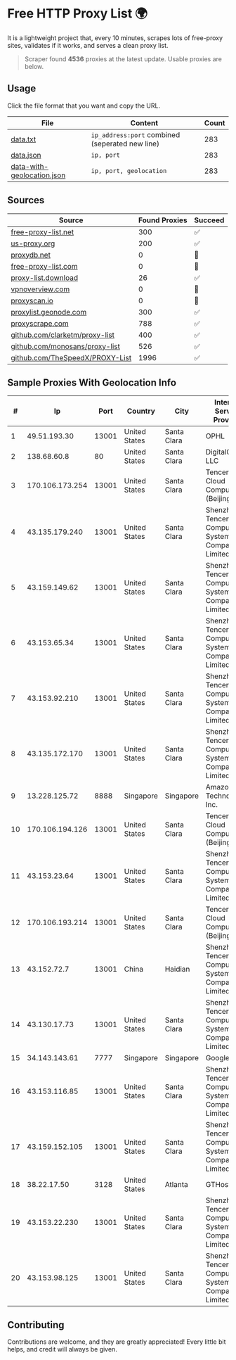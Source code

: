 
# Free HTTP Proxy List 🌍

It is a lightweight project that, every 10 minutes, scrapes lots of free-proxy sites, validates if it works, and serves a clean proxy list.


> Scraper found **4536** proxies at the latest update. Usable proxies are below.

## Usage

Click the file format that you want and copy the URL.


|File|Content|Count|
|----|-------|-----|
|[data.txt](https://raw.githubusercontent.com/themiralay/Proxy-List-World/master/data.txt)|`ip_address:port` combined (seperated new line)|283|
|[data.json](https://raw.githubusercontent.com/themiralay/Proxy-List-World/master/data.json)|`ip, port`|283|
|[data-with-geolocation.json](https://raw.githubusercontent.com/themiralay/Proxy-List-World/master/data-with-geolocation.json)|`ip, port, geolocation`|283|

## Sources

|Source|Found Proxies|Succeed|
|------|-------------|-------|
|[free-proxy-list.net](https://free-proxy-list.net)|300|✅|
|[us-proxy.org](https://www.us-proxy.org)|200|✅|
|[proxydb.net](http://proxydb.net)|0|🚫|
|[free-proxy-list.com](https://free-proxy-list.com/?page=&port=&type%5B%5D=http&type%5B%5D=https&up_time=0&search=Search)|0|🚫|
|[proxy-list.download](https://www.proxy-list.download/HTTP)|26|✅|
|[vpnoverview.com](https://vpnoverview.com/privacy/anonymous-browsing/free-proxy-servers)|0|🚫|
|[proxyscan.io](https://www.proxyscan.io)|0|🚫|
|[proxylist.geonode.com](https://proxylist.geonode.com/api/proxy-list?limit=300&page=1&sort_by=lastChecked&sort_type=desc&protocols=http,https)|300|✅|
|[proxyscrape.com](https://api.proxyscrape.com/v2/?request=displayproxies&protocol=http&timeout=10000&country=all&ssl=all&anonymity=all)|788|✅|
|[github.com/clarketm/proxy-list](https://raw.githubusercontent.com/clarketm/proxy-list/master/proxy-list-raw.txt)|400|✅|
|[github.com/monosans/proxy-list](https://raw.githubusercontent.com/monosans/proxy-list/main/proxies/http.txt)|526|✅|
|[github.com/TheSpeedX/PROXY-List](https://raw.githubusercontent.com/TheSpeedX/PROXY-List/master/http.txt)|1996|✅|


## Sample Proxies With Geolocation Info

|#|Ip|Port|Country|City|Internet Service Provider|
|-|--|----|-------|----|-------------------------|
|1|49.51.193.30|13001|United States|Santa Clara|OPHL|
|2|138.68.60.8|80|United States|Santa Clara|DigitalOcean, LLC|
|3|170.106.173.254|13001|United States|Santa Clara|Tencent Cloud Computing (Beijing) Co|
|4|43.135.179.240|13001|United States|Santa Clara|Shenzhen Tencent Computer Systems Company Limited|
|5|43.159.149.62|13001|United States|Santa Clara|Shenzhen Tencent Computer Systems Company Limited|
|6|43.153.65.34|13001|United States|Santa Clara|Shenzhen Tencent Computer Systems Company Limited|
|7|43.153.92.210|13001|United States|Santa Clara|Shenzhen Tencent Computer Systems Company Limited|
|8|43.135.172.170|13001|United States|Santa Clara|Shenzhen Tencent Computer Systems Company Limited|
|9|13.228.125.72|8888|Singapore|Singapore|Amazon Technologies Inc.|
|10|170.106.194.126|13001|United States|Santa Clara|Tencent Cloud Computing (Beijing) Co|
|11|43.153.23.64|13001|United States|Santa Clara|Shenzhen Tencent Computer Systems Company Limited|
|12|170.106.193.214|13001|United States|Santa Clara|Tencent Cloud Computing (Beijing) Co|
|13|43.152.72.7|13001|China|Haidian|Shenzhen Tencent Computer Systems Company Limited|
|14|43.130.17.73|13001|United States|Santa Clara|Shenzhen Tencent Computer Systems Company Limited|
|15|34.143.143.61|7777|Singapore|Singapore|Google LLC|
|16|43.153.116.85|13001|United States|Santa Clara|Shenzhen Tencent Computer Systems Company Limited|
|17|43.159.152.105|13001|United States|Santa Clara|Shenzhen Tencent Computer Systems Company Limited|
|18|38.22.17.50|3128|United States|Atlanta|GTHost|
|19|43.153.22.230|13001|United States|Santa Clara|Shenzhen Tencent Computer Systems Company Limited|
|20|43.153.98.125|13001|United States|Santa Clara|Shenzhen Tencent Computer Systems Company Limited|



## Contributing

Contributions are welcome, and they are greatly appreciated! Every
little bit helps, and credit will always be given.

